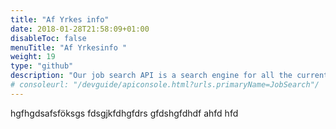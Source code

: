 ```yaml
---
title: "Af Yrkes info"
date: 2018-01-28T21:58:09+01:00
disableToc: false
menuTitle: "Af Yrkesinfo "
weight: 19
type: "github"
description: "Our job search API is a search engine for all the current job ads from Platsbanken. The aim is to make a simple yet versatile API that should suit anyone building any kind of application involving data from job ads."
# consoleurl: "/devguide/apiconsole.html?urls.primaryName=JobSearch"/
---
```




hgfhgdsafsföksgs
fdsgjkfdhgfdrs
gfdshgfdhdf
ahfd
hfd



